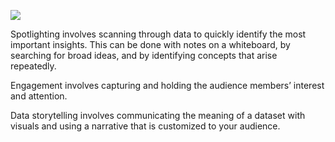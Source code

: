 

![](https://i.imgur.com/OqrpwZZ.png)

Spotlighting involves scanning through data to quickly identify the most important insights. This can be done with notes on a whiteboard, by searching for broad ideas, and by identifying concepts that arise repeatedly.

Engagement involves capturing and holding the audience members’ interest and attention.

Data storytelling involves communicating the meaning of a dataset with visuals and using a narrative that is customized to your audience.